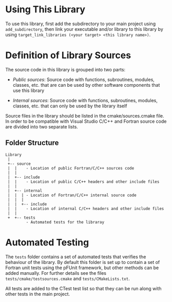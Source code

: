 # Using This Library

To use this library, first add the subdirectory to your main project using `add_subdirectory`, then link your
executable and/or library to this library by using `target_link_libraries (<your target> <this library name>)`.


# Definition of Library Sources

The source code in this library is grouped into two parts:

  - *Public sources*: Source code with functions, subroutines, modules, classes, etc. that are can be used by other
    software components that use this library

  - *Internal sources*: Source code with functions, subroutines, modules, classes, etc. that can only be used by the
                      library itself

Source files in the library should be listed in the cmake/sources.cmake file. In order to be compatible with
Visual Studio C/C++ and Fortran source code are divided into two separate lists.

## Folder Structure
```
Library
 |
 +-- source
 |  |    - Location of public Fortran/C/C++ sources code
 |  |
 |  +-- include
 |  |    - Location of public C/C++ headers and other include files
 |  |
 |  +-- internal
 |  |  | - Location of Fortran/C/C++ internal source code
 |  |  |
 |  |  +-- include
 |  |    - Location of internal C/C++ headers and other include files
 |  |
 +  +-- tests
         - Automated tests for the libraray
```

# Automated Testing

The `tests` folder contains a set of automated tests that verifies the behaviour of the library. By default this folder
is set up to contain a set of Fortran unit tests using the pFUnit framework, but other methods can be added manually.
For further details see the files `tests/cmake/testsources.cmake` and `tests/CMakeLists.txt`.

All tests are added to the CTest test list so that they can be run along with other tests in the main project.
